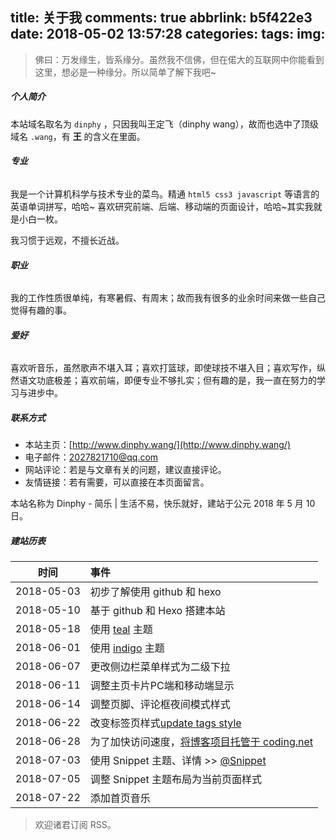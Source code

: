 title: 关于我
comments: true
abbrlink: b5f422e3
date: 2018-05-02 13:57:28
categories:
tags:
img:
---
> 佛曰：万发缘生，皆系缘分。虽然我不信佛，但在偌大的互联网中你能看到这里，想必是一种缘分。所以简单了解下我吧~

##### 个人简介

本站域名取名为 `dinphy` ，只因我叫王定飞（dinphy wang），故而也选中了顶级域名 `.wang`，有 **王** 的含义在里面。

###### **专业**

我是一个计算机科学与技术专业的菜鸟。精通 `html5 css3 javascript` 等语言的英语单词拼写，哈哈~ 喜欢研究前端、后端、移动端的页面设计，哈哈~其实我就是小白一枚。

我习惯于远观，不擅长近战。

###### **职业**

我的工作性质很单纯，有寒暑假、有周末；故而我有很多的业余时间来做一些自己觉得有趣的事。

###### **爱好**

喜欢听音乐，虽然歌声不堪入耳；喜欢打篮球，即使球技不堪入目；喜欢写作，纵然语文功底极差；喜欢前端，即便专业不够扎实；但有趣的是，我一直在努力的学习与进步中。

##### 联系方式

 - 本站主页：[http://www.dinphy.wang/](http://www.dinphy.wang/)
 - 电子邮件：2027821710@qq.com
 - 网站评论：若是与文章有关的问题，建议直接评论。
 - 友情链接：若有需要，可以直接在本页面留言。

本站名称为 Dinphy - 简乐 | 生活不易，快乐就好，建站于公元 2018 年 5 月 10 日。

##### 建站历表

| 时间 | 事件 |
|:--------------------:|:---------------------|
| 2018-05-03 | 初步了解使用 github 和 hexo |
| 2018-05-10 | 基于 github 和 Hexo 搭建本站 | 
| 2018-05-18 | 使用 [teal](https://github.com/dinphy/hexo-theme-teal) 主题 |
| 2018-06-01 | 使用 [indigo](https://github.com/dinphy/hexo-theme-indigo-plus) 主题 |
| 2018-06-07 | 更改侧边栏菜单样式为二级下拉 |
| 2018-06-11 | 调整主页卡片PC端和移动端显示 |
| 2018-06-14 | 调整页脚、评论框夜间模式样式 |
| 2018-06-22 | 改变标签页样式[update tags style](https://github.com/dinphy/hexo-theme-indigo/commit/9f84a421bc6a69bd4f292e75918eb85e339ff75e) |
| 2018-06-28 | 为了加快访问速度，[将博客项目托管于 coding.net](https://www.dinphy.wang/posts/5cd9f4a5/) |
| 2018-07-03 | 使用 Snippet 主题、详情 >> [@Snippet](https://github.com/dinphy/hexo-theme-snippet) |
| 2018-07-05 | 调整 Snippet 主题布局为当前页面样式 |
| 2018-07-22 | 添加首页音乐 |

> 欢迎诸君订阅 RSS。